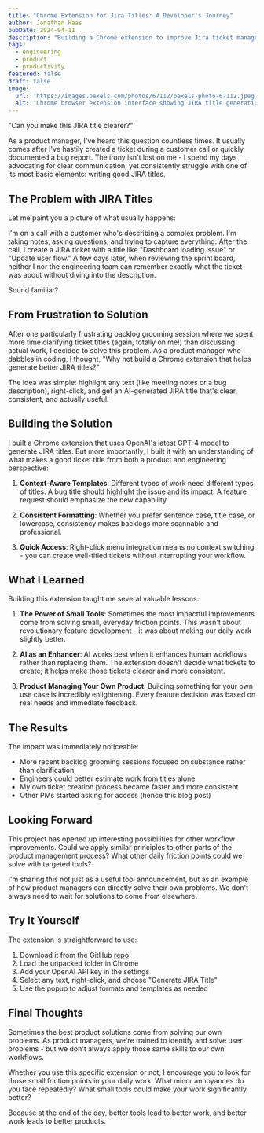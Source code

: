 ```yaml
---
title: "Chrome Extension for Jira Titles: A Developer's Journey"
author: Jonathan Haas
pubDate: 2024-04-11
description: "Building a Chrome extension to improve Jira ticket management"
tags:
  - engineering
  - product
  - productivity
featured: false
draft: false
image:
  url: 'https://images.pexels.com/photos/67112/pexels-photo-67112.jpeg?auto=compress&cs=tinysrgb&w=1260&h=750&dpr=2'
  alt: 'Chrome browser extension interface showing JIRA title generation'
---
```


"Can you make this JIRA title clearer?"

As a product manager, I've heard this question countless times. It usually comes
after I've hastily created a ticket during a customer call or quickly documented
a bug report. The irony isn't lost on me - I spend my days advocating for clear
communication, yet consistently struggle with one of its most basic elements:
writing good JIRA titles.

## The Problem with JIRA Titles

Let me paint you a picture of what usually happens:

I'm on a call with a customer who's describing a complex problem. I'm taking
notes, asking questions, and trying to capture everything. After the call, I
create a JIRA ticket with a title like "Dashboard loading issue" or "Update user
flow." A few days later, when reviewing the sprint board, neither I nor the
engineering team can remember exactly what the ticket was about without diving
into the description.

Sound familiar?

## From Frustration to Solution

After one particularly frustrating backlog grooming session where we spent more
time clarifying ticket titles (again, totally on me!) than discussing actual
work, I decided to solve this problem. As a product manager who dabbles in
coding, I thought, "Why not build a Chrome extension that helps generate better
JIRA titles?"

The idea was simple: highlight any text (like meeting notes or a bug
description), right-click, and get an AI-generated JIRA title that's clear,
consistent, and actually useful.

## Building the Solution

I built a Chrome extension that uses OpenAI's latest GPT-4 model to generate
JIRA titles. But more importantly, I built it with an understanding of what
makes a good ticket title from both a product and engineering perspective:

1. **Context-Aware Templates**: Different types of work need different types of
   titles. A bug title should highlight the issue and its impact. A feature
   request should emphasize the new capability.

2. **Consistent Formatting**: Whether you prefer sentence case, title case, or
   lowercase, consistency makes backlogs more scannable and professional.

3. **Quick Access**: Right-click menu integration means no context switching -
   you can create well-titled tickets without interrupting your workflow.

## What I Learned

Building this extension taught me several valuable lessons:

1. **The Power of Small Tools**: Sometimes the most impactful improvements come
   from solving small, everyday friction points. This wasn't about revolutionary
   feature development - it was about making our daily work slightly better.

2. **AI as an Enhancer**: AI works best when it enhances human workflows rather
   than replacing them. The extension doesn't decide what tickets to create; it
   helps make those tickets clearer and more consistent.

3. **Product Managing Your Own Product**: Building something for your own use
   case is incredibly enlightening. Every feature decision was based on real
   needs and immediate feedback.

## The Results

The impact was immediately noticeable:

- More recent backlog grooming sessions focused on substance rather than
  clarification
- Engineers could better estimate work from titles alone
- My own ticket creation process became faster and more consistent
- Other PMs started asking for access (hence this blog post)

## Looking Forward

This project has opened up interesting possibilities for other workflow
improvements. Could we apply similar principles to other parts of the product
management process? What other daily friction points could we solve with
targeted tools?

I'm sharing this not just as a useful tool announcement, but as an example of
how product managers can directly solve their own problems. We don't always need
to wait for solutions to come from elsewhere.

## Try It Yourself

The extension is straightforward to use:

1. Download it from the GitHub
   [repo](https://github.com/haasonsaas/jira-title-generator)
2. Load the unpacked folder in Chrome
3. Add your OpenAI API key in the settings
4. Select any text, right-click, and choose "Generate JIRA Title"
5. Use the popup to adjust formats and templates as needed

## Final Thoughts

Sometimes the best product solutions come from solving our own problems. As
product managers, we're trained to identify and solve user problems - but we
don't always apply those same skills to our own workflows.

Whether you use this specific extension or not, I encourage you to look for
those small friction points in your daily work. What minor annoyances do you
face repeatedly? What small tools could make your work significantly better?

Because at the end of the day, better tools lead to better work, and better work
leads to better products.
